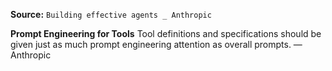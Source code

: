 **Source:** `Building effective agents _ Anthropic`

**Prompt Engineering for Tools**
Tool definitions and specifications should be given just as much prompt engineering attention as overall prompts. — Anthropic
